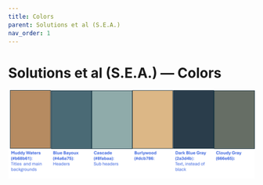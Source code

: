 ```yaml
---
title: Colors
parent: Solutions et al (S.E.A.)
nav_order: 1
---
```


# Solutions et al (S.E.A.) — Colors

![Color Pallet](<SEA Color Scheme.png>)
